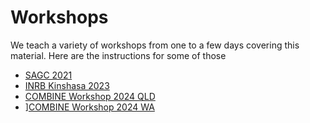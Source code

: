 # Workshops

We teach a variety of workshops from one to a few days covering this material. Here are the instructions for some of those

* [SAGC 2021](SAGC2021.md)
* [INRB Kinshasa 2023](INRB2023.md)
* [COMBINE Workshop 2024 QLD](COMBINE_QLD_2024.md)
* ][COMBINE Workshop 2024 WA](COMBINE_WA_2024.md)

